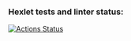 ### Hexlet tests and linter status:
[![Actions Status](https://github.com/RomanKalsin/python-project-lvl1/workflows/hexlet-check/badge.svg)](https://github.com/RomanKalsin/python-project-lvl1/actions)
